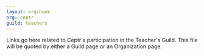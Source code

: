 ```yaml
---
layout: orgchunk
org: ceptr
guild: teachers
---
```

Links go here related to Ceptr's participation in the Teacher's Guild. This file will be quoted by either a Guild page or an Organization page.
